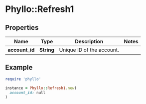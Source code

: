 # Phyllo::Refresh1

## Properties

| Name | Type | Description | Notes |
| ---- | ---- | ----------- | ----- |
| **account_id** | **String** | Unique ID of the account. |  |

## Example

```ruby
require 'phyllo'

instance = Phyllo::Refresh1.new(
  account_id: null
)
```

